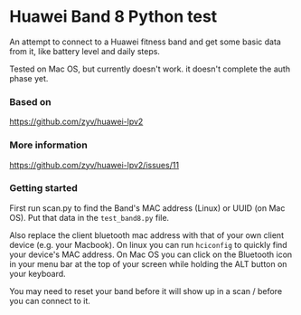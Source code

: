 # Huawei Band 8 Python test

An attempt to connect to a Huawei fitness band and get some basic data from it, like battery level and daily steps.

Tested on Mac OS, but currently doesn't work. it doesn't complete the auth phase yet.

### Based on
https://github.com/zyv/huawei-lpv2


### More information
https://github.com/zyv/huawei-lpv2/issues/11


### Getting started

First run scan.py to find the Band's MAC address (Linux) or UUID (on Mac OS). Put that data in the `test_band8.py` file. 

Also replace the client bluetooth mac address with that of your own client device (e.g. your Macbook). On linux you can run `hciconfig` to quickly find your device's MAC address. On Mac OS you can click on the Bluetooth icon in your menu bar at the top of your screen while holding the ALT button on your keyboard.

You may need to reset your band before it will show up in a scan / before you can connect to it.
